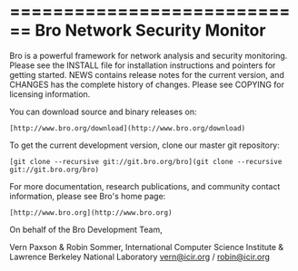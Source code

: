 ============================
Bro Network Security Monitor
============================

Bro is a powerful framework for network analysis and security
monitoring. Please see the INSTALL file for installation instructions
and pointers for getting started. NEWS contains release notes for the
current version, and CHANGES has the complete history of changes.
Please see COPYING for licensing information.

You can download source and binary releases on:

    [http://www.bro.org/download](http://www.bro.org/download)

To get the current development version, clone our master git
repository:

    [git clone --recursive git://git.bro.org/bro](git clone --recursive git://git.bro.org/bro)

For more documentation, research publications, and community contact
information, please see Bro's home page:

    [http://www.bro.org](http://www.bro.org)


On behalf of the Bro Development Team,

Vern Paxson & Robin Sommer,
International Computer Science Institute &
Lawrence Berkeley National Laboratory
vern@icir.org / robin@icir.org
